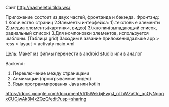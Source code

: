 Сайт http://nasheletoi.tilda.ws/



Приложение состоит из двух частей, фронтэнда и бэкэнда. Фронтэнд:
1.Количество страниц 
2.Элементы интерфейса: 
   1).текстовые элементы 
   2).медиа элементы(картинки, видео) 
   3).кнопки(выпадающий список, радиальный список) 
3.Для компоновки элементов, используется шаблоны. (Таблица grid)   Заходим в азвание приложениядальше app > ress > layaut > activaty main.xml


Цель:
Макет из фигмы перенести в android studio или в аналог

Backend:
1) Переключение между страницами
2) Анмимации (проигрываение видео)
3) Язык программирования Java или kotlin



https://docs.google.com/document/d/15WekbjFwgJ_nThWZaOc_qcOyNgoqxCUGjwAk3MxZQzQ/edit?usp=sharing
